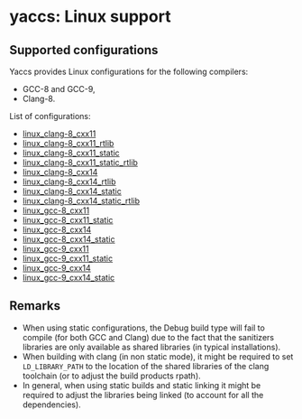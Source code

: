 # yaccs: Linux support #


## Supported configurations ##
Yaccs provides Linux configurations for the following compilers:

* GCC-8 and GCC-9,
* Clang-8.

List of configurations:

* [linux_clang-8_cxx11](../linux_clang-8_cxx11.cmake)
* [linux_clang-8_cxx11_rtlib](../linux_clang-8_cxx11_rtlib.cmake)
* [linux_clang-8_cxx11_static](../linux_clang-8_cxx11_static.cmake)
* [linux_clang-8_cxx11_static_rtlib](../linux_clang-8_cxx11_static_rtlib.cmake)
* [linux_clang-8_cxx14](../linux_clang-8_cxx14.cmake)
* [linux_clang-8_cxx14_rtlib](../linux_clang-8_cxx14_rtlib.cmake)
* [linux_clang-8_cxx14_static](../linux_clang-8_cxx14_static.cmake)
* [linux_clang-8_cxx14_static_rtlib](../linux_clang-8_cxx14_static_rtlib.cmake)
* [linux_gcc-8_cxx11](../linux_gcc-8_cxx11.cmake)
* [linux_gcc-8_cxx11_static](../linux_gcc-8_cxx11_static.cmake)
* [linux_gcc-8_cxx14](../linux_gcc-8_cxx14.cmake)
* [linux_gcc-8_cxx14_static](../linux_gcc-8_cxx14_static.cmake)
* [linux_gcc-9_cxx11](../linux_gcc-9_cxx11.cmake)
* [linux_gcc-9_cxx11_static](../linux_gcc-9_cxx11_static.cmake)
* [linux_gcc-9_cxx14](../linux_gcc-9_cxx14.cmake)
* [linux_gcc-9_cxx14_static](../linux_gcc-9_cxx14_static.cmake)


## Remarks ##
* When using static configurations, the Debug build type will fail to compile (for both GCC and Clang) due to the fact that the sanitizers libraries are only available as shared libraries (in typical installations).
* When building with clang (in non static mode), it might be required to set `LD_LIBRARY_PATH` to the location of the shared libraries of the clang toolchain (or to adjust the build products rpath).
* In general, when using static builds and static linking it might be required to adjust the libraries being linked (to account for all the dependencies).
